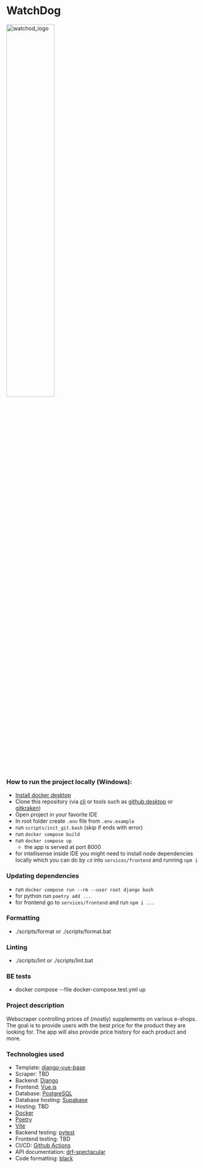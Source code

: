 # WatchDog


<image src="static/logo.png" alt="watchod_logo" style="width: 50%;" />

### How to run the project locally (Windows):
* [Install docker desktop](https://docs.docker.com/engine/install/)
* Clone this repository (via [cli](https://git-scm.com/book/en/v2/Git-Basics-Getting-a-Git-Repository) or tools such as [github desktop](https://desktop.github.com/) or [gitkraken](https://www.gitkraken.com/))
* Open project in your favorite IDE
* In root folder create `.env` file from `.env.example`
* run `scripts/init_git.bash` (skip if ends with error)
* run `docker compose build`
* run `docker compose up`
  * the app is served at port 8000
* for intellisense inside IDE you might need to install node dependencies locally which you can do by `cd` into `services/frontend` and running `npm i` 

### Updating dependencies
* run `docker compose run --rm --user root django bash`
* for python run `poetry add ...`
* for frontend go to `services/frontend` and run `npm i ...`

### Formatting
* ./scripts/format or ./scripts/format.bat

### Linting
* ./scripts/lint or ./scripts/lint.bat

### BE tests
* docker compose --file docker-compose.test.yml  up

### Project description

Webscraper controlling prices of (mostly) supplements on various e-shops. The goal is to provide users with the best price for the product they are looking for. The app will also provide price history for each product and more.

### Technologies used
  * Template: [django-vue-base](https://github.com/marekprochazka/django-vue-base)
  * Scraper: TBD
  * Backend: [Django](https://www.djangoproject.com/)
  * Frontend: [Vue.js](https://vuejs.org/)
  * Database: [PostgreSQL](https://www.postgresql.org/)
  * Database hosting: [Supabase](https://supabase.io/)
  * Hosting: TBD
  * [Docker](https://www.docker.com/)
  * [Poetry](https://python-poetry.org/)
  * [Vite](https://vitejs.dev/)
  * Backend testing: [pytest](https://docs.pytest.org/en/6.2.x/)
  * Frontend testing: TBD
  * CI/CD: [Github Actions](https://github.com/features/actions)
  * API documentation: [drf-spectacular](https://drf-spectacular.readthedocs.io/en/latest/)
  * Code formatting: [black](https://pypi.org/project/black/)




